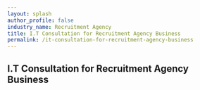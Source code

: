 ```yaml
---
layout: splash 
author_profile: false 
industry_name: Recruitment Agency
title: I.T Consultation for Recruitment Agency Business
permalink: /it-consultation-for-recruitment-agency-business
---
```


## I.T Consultation for Recruitment Agency Business
